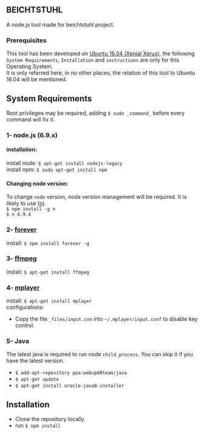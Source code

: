 ## BEICHTSTUHL
A node.js tool made for beichtstuhl project.

### Prerequisites
This tool has been developed on [Ubuntu 16.04 (Xenial Xerus)](http://releases.ubuntu.com/16.04/), the following `System Requirements`, `Installation` and `instructions` are only for this Operating System.  
It is only referred here, in no other places, the relation of this tool to Ubuntu 16.04 will be mentioned.

## System Requirements
Root privileges may be required, adding `$ sudo _command_` before every command will fix it.
### 1- node.js (6.9.x)
#### installation:  
  install node: `$ apt-get install nodejs-legacy`  
  install npm: `$ sudo apt-get install npm`

#### Changing node version:
  To change `node` version, node version management will be required. It is likely to use ([n](https://github.com/tj/n)).  
  `$ npm install -g n`  
  `$ n 6.9.4`

### 2- [forever](https://github.com/foreverjs/forever)
install: `$ npm install forever -g`

### 3- [ffmpeg](https://www.ffmpeg.org/)
install: `$ apt-get install ffmpeg`

### 4- [mplayer](http://www.mplayerhq.hu/)
install: `$ apt-get install mplayer`  
configurations:
- Copy the file `_files/input.con` into `~/.mplayer/input.conf` to disable key control.

### 5- Java
The latest java is required to run node `child_process`. You can skip it if you have the latest version.
- `$ add-apt-repository ppa:webupd8team/java`  
- `$ apt-get update`
- `$ apt-get install oracle-java8-installer`


## Installation

- Clone the repository locally.
- run `$ npm install`

